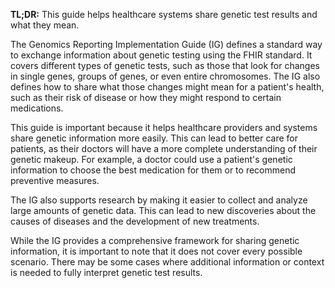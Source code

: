 **TL;DR:** This guide helps healthcare systems share genetic test results and what they mean.

The Genomics Reporting Implementation Guide (IG) defines a standard way to exchange information about genetic testing using the FHIR standard. It covers different types of genetic tests, such as those that look for changes in single genes, groups of genes, or even entire chromosomes. The IG also defines how to share what those changes might mean for a patient's health, such as their risk of disease or how they might respond to certain medications.

This guide is important because it helps healthcare providers and systems share genetic information more easily. This can lead to better care for patients, as their doctors will have a more complete understanding of their genetic makeup. For example, a doctor could use a patient's genetic information to choose the best medication for them or to recommend preventive measures.

The IG also supports research by making it easier to collect and analyze large amounts of genetic data. This can lead to new discoveries about the causes of diseases and the development of new treatments.

While the IG provides a comprehensive framework for sharing genetic information, it is important to note that it does not cover every possible scenario. There may be some cases where additional information or context is needed to fully interpret genetic test results. 
